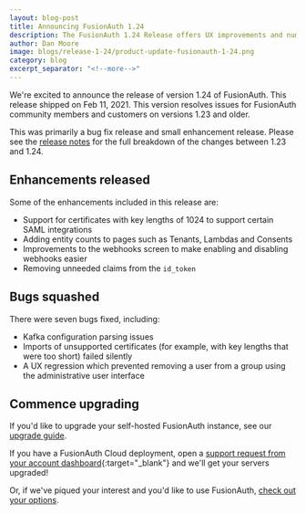 ```yaml
---
layout: blog-post
title: Announcing FusionAuth 1.24
description: The FusionAuth 1.24 Release offers UX improvements and numerous bug fixes.
author: Dan Moore
image: blogs/release-1-24/product-update-fusionauth-1-24.png
category: blog
excerpt_separator: "<!--more-->"
---
```


We're excited to announce the release of version 1.24 of FusionAuth. This release shipped on Feb 11, 2021. This version resolves issues for FusionAuth community members and customers on versions 1.23 and older.

<!--more-->

This was primarily a bug fix release and small enhancement release. Please see the [release notes](/docs/v1/tech/release-notes/#version-1-24-0) for the full breakdown of the changes between 1.23 and 1.24. 

## Enhancements released

Some of the enhancements included in this release are:

* Support for certificates with key lengths of 1024 to support certain SAML integrations
* Adding entity counts to pages such as Tenants, Lambdas and Consents
* Improvements to the webhooks screen to make enabling and disabling webhooks easier
* Removing unneeded claims from the `id_token`

## Bugs squashed

There were seven bugs fixed, including:

* Kafka configuration parsing issues
* Imports of unsupported certificates (for example, with key lengths that were too short) failed silently
* A UX regression which prevented removing a user from a group using the administrative user interface

## Commence upgrading

If you'd like to upgrade your self-hosted FusionAuth instance, see our [upgrade guide](/docs/v1/tech/installation-guide/upgrade/). 

If you have a FusionAuth Cloud deployment, open a [support request from your account dashboard](https://account.fusionauth.io/account/support/){:target="_blank"} and we'll get your servers upgraded! 

Or, if we've piqued your interest and you'd like to use FusionAuth, [check out your options](/pricing/).
